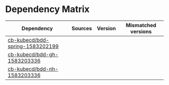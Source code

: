 # Dependency Matrix

Dependency | Sources | Version | Mismatched versions
---------- | ------- | ------- | -------------------
[cb-kubecd/bdd-spring-1583202199](https://github.com/cb-kubecd/bdd-spring-1583202199.git) |  | []() | 
[cb-kubecd/bdd-gh-1583203336](https://github.com/cb-kubecd/bdd-gh-1583203336.git) |  | []() | 
[cb-kubecd/bdd-nh-1583203336](https://github.com/cb-kubecd/bdd-nh-1583203336.git) |  | []() | 
